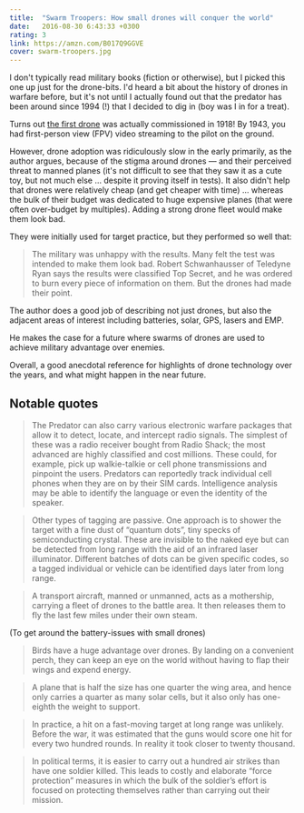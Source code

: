 ```yaml
---
title:  "Swarm Troopers: How small drones will conquer the world"
date:   2016-08-30 6:43:33 +0300
rating: 3
link: https://amzn.com/B017Q9GGVE
cover: swarm-troopers.jpg
---
```

I don't typically read military books (fiction or otherwise), but I picked this one up just for the drone-bits. I'd heard a bit about the history of drones in warfare before, but it's not until I actually found out that the predator has been around since 1994 (!) that I decided to dig in (boy was I in for a treat).

Turns out [the first drone](https://en.wikipedia.org/wiki/Hewitt-Sperry_Automatic_Airplane) was actually commissioned in 1918! By 1943, you had first-person view (FPV) video streaming to the pilot on the ground.

However, drone adoption was ridiculously slow in the early primarily, as the author argues, because of the stigma around drones &mdash; and their perceived threat to manned planes (it's not difficult to see that they saw it as a cute toy, but not much else &hellip; despite it proving itself in tests). It also didn't help that drones were relatively cheap (and get cheaper with time) &hellip; whereas the bulk of their budget was dedicated to huge expensive planes (that were often over-budget by multiples). Adding a strong drone fleet would make them look bad.

They were initially used for target practice, but they performed so well that:

> The military was unhappy with the results. Many felt the test was intended to make them look bad. Robert Schwanhausser of Teledyne Ryan says the results were classified Top Secret, and he was ordered to burn every piece of information on them. But the drones had made their point.

The author does a good job of describing not just drones, but also the adjacent areas of interest including batteries, solar, GPS, lasers and EMP.

He makes the case for a future where swarms of drones are used to achieve military advantage over enemies.

Overall, a good anecdotal reference for highlights of drone technology over the years, and what might happen in the near future.

## Notable quotes

> The Predator can also carry various electronic warfare packages that allow it to detect, locate, and intercept radio signals. The simplest of these was a radio receiver bought from Radio Shack; the most advanced are highly classified and cost millions. These could, for example, pick up walkie-talkie or cell phone transmissions and pinpoint the users. Predators can reportedly track individual cell phones when they are on by their SIM cards. Intelligence analysis may be able to identify the language or even the identity of the speaker.

> Other types of tagging are passive. One approach is to shower the target with a fine dust of “quantum dots”, tiny specks of semiconducting crystal. These are invisible to the naked eye but can be detected from long range with the aid of an infrared laser illuminator. Different batches of dots can be given specific codes, so a tagged individual or vehicle can be identified days later from long range.

> A transport aircraft, manned or unmanned, acts as a mothership, carrying a fleet of drones to the battle area. It then releases them to fly the last few miles under their own steam.

(To get around the battery-issues with small drones)

> Birds have a huge advantage over drones. By landing on a convenient perch, they can keep an eye on the world without having to flap their wings and expend energy.

> A plane that is half the size has one quarter the wing area, and hence only carries a quarter as many solar cells, but it also only has one-eighth the weight to support.

> In practice, a hit on a fast-moving target at long range was unlikely. Before the war, it was estimated that the guns would score one hit for every two hundred rounds. In reality it took closer to twenty thousand.

> In political terms, it is easier to carry out a hundred air strikes than have one soldier killed.  This leads to costly and elaborate “force protection” measures in which the bulk of the soldier’s effort is focused on protecting themselves rather than carrying out their mission.

